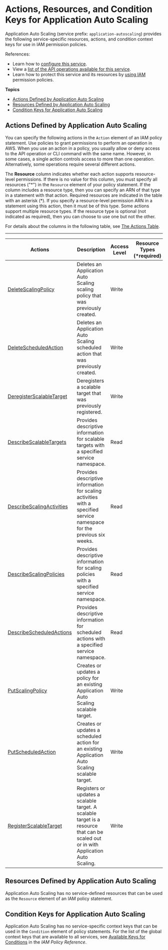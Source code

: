 # Actions, Resources, and Condition Keys for Application Auto Scaling<a name="list_applicationautoscaling"></a>

Application Auto Scaling \(service prefix: `application-autoscaling`\) provides the following service\-specific resources, actions, and condition context keys for use in IAM permission policies\.

References:
+ Learn how to [configure this service](https://docs.aws.amazon.com/autoscaling/application/userguide/)\.
+ View a [list of the API operations available for this service](https://docs.aws.amazon.com/autoscaling/application/APIReference/)\.
+ Learn how to protect this service and its resources by [using IAM](https://docs.aws.amazon.com/autoscaling/application/userguide/IAM.html) permission policies\.

**Topics**
+ [Actions Defined by Application Auto Scaling](#applicationautoscaling-actions-as-permissions)
+ [Resources Defined by Application Auto Scaling](#applicationautoscaling-resources-for-iam-policies)
+ [Condition Keys for Application Auto Scaling](#applicationautoscaling-policy-keys)

## Actions Defined by Application Auto Scaling<a name="applicationautoscaling-actions-as-permissions"></a>

You can specify the following actions in the `Action` element of an IAM policy statement\. Use policies to grant permissions to perform an operation in AWS\. When you use an action in a policy, you usually allow or deny access to the API operation or CLI command with the same name\. However, in some cases, a single action controls access to more than one operation\. Alternatively, some operations require several different actions\.

The **Resource** column indicates whether each action supports resource\-level permissions\. If there is no value for this column, you must specify all resources \("\*"\) in the `Resource` element of your policy statement\. If the column includes a resource type, then you can specify an ARN of that type in a statement with that action\. Required resources are indicated in the table with an asterisk \(\*\)\. If you specify a resource\-level permission ARN in a statement using this action, then it must be of this type\. Some actions support multiple resource types\. If the resource type is optional \(not indicated as required\), then you can choose to use one but not the other\.

For details about the columns in the following table, see [The Actions Table](reference_policies_actions-resources-contextkeys.md#actions_table)\.


****  

| Actions | Description | Access Level | Resource Types \(\*required\) | Condition Keys | Dependent Actions | 
| --- | --- | --- | --- | --- | --- | 
|   [ DeleteScalingPolicy ](https://docs.aws.amazon.com/autoscaling/application/APIReference/API_DeleteScalingPolicy.html)  | Deletes an Application Auto Scaling scaling policy that was previously created\. | Write |  |  |  | 
|   [ DeleteScheduledAction ](https://docs.aws.amazon.com/autoscaling/application/APIReference/API_DeleteScheduledAction.html)  | Deletes an Application Auto Scaling scheduled action that was previously created\. | Write |  |  |  | 
|   [ DeregisterScalableTarget ](https://docs.aws.amazon.com/autoscaling/application/APIReference/API_DeregisterScalableTarget.html)  | Deregisters a scalable target that was previously registered\. | Write |  |  |  | 
|   [ DescribeScalableTargets ](https://docs.aws.amazon.com/autoscaling/application/APIReference/API_DescribeScalableTargets.html)  | Provides descriptive information for scalable targets with a specified service namespace\. | Read |  |  |  | 
|   [ DescribeScalingActivities ](https://docs.aws.amazon.com/autoscaling/application/APIReference/API_DescribeScalingActivities.html)  | Provides descriptive information for scaling activities with a specified service namespace for the previous six weeks\. | Read |  |  |  | 
|   [ DescribeScalingPolicies ](https://docs.aws.amazon.com/autoscaling/application/APIReference/API_DescribeScalingPolicies.html)  | Provides descriptive information for scaling policies with a specified service namespace\. | Read |  |  |  | 
|   [ DescribeScheduledActions ](https://docs.aws.amazon.com/autoscaling/application/APIReference/API_DescribeScheduledActions.html)  | Provides descriptive information for scheduled actions with a specified service namespace\. | Read |  |  |  | 
|   [ PutScalingPolicy ](https://docs.aws.amazon.com/autoscaling/application/APIReference/API_PutScalingPolicy.html)  | Creates or updates a policy for an existing Application Auto Scaling scalable target\. | Write |  |  |  | 
|   [ PutScheduledAction ](https://docs.aws.amazon.com/autoscaling/application/APIReference/API_PutScheduledAction.html)  | Creates or updates a scheduled action for an existing Application Auto Scaling scalable target\. | Write |  |  |  | 
|   [ RegisterScalableTarget ](https://docs.aws.amazon.com/autoscaling/application/APIReference/API_RegisterScalableTarget.html)  | Registers or updates a scalable target\. A scalable target is a resource that can be scaled out or in with Application Auto Scaling\. | Write |  |  |  | 

## Resources Defined by Application Auto Scaling<a name="applicationautoscaling-resources-for-iam-policies"></a>

Application Auto Scaling has no service\-defined resources that can be used as the `Resource` element of an IAM policy statement\.

## Condition Keys for Application Auto Scaling<a name="applicationautoscaling-policy-keys"></a>

Application Auto Scaling has no service\-specific context keys that can be used in the `Condition` element of policy statements\. For the list of the global context keys that are available to all services, see [Available Keys for Conditions](reference_policies_condition-keys.html#AvailableKeys) in the *IAM Policy Reference*\.